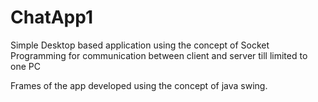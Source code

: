 # ChatApp1
Simple Desktop based application using the concept of  Socket Programming for communication between client and server till limited to one PC     
  
  Frames of the app developed using the concept of java swing. 
